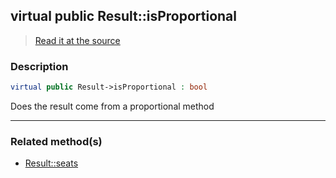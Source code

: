 ## virtual public Result::isProportional

> [Read it at the source](https://github.com/julien-boudry/Condorcet/blob/master/src/Result.php#L26)

### Description    

```php
virtual public Result->isProportional : bool
```

Does the result come from a proportional method
    
---------------------------------------

### Related method(s)      

* [Result::seats](/Docs/ApiReferences/Result%20Class/public%20Result--seats.md)    
